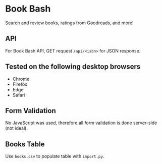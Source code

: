 # Book Bash

Search and review books, ratings from Goodreads, and more!

## API

For Book Bash API, GET request `/api/<isbn>` for JSON response.

## Tested on the following desktop browsers

* Chrome
* Firefox
* Edge
* Safari

## Form Validation

No JavaScript was used, therefore all form validation is done server-side (not ideal).

## Books Table

Use `books.csv` to populate table with `import.py`.